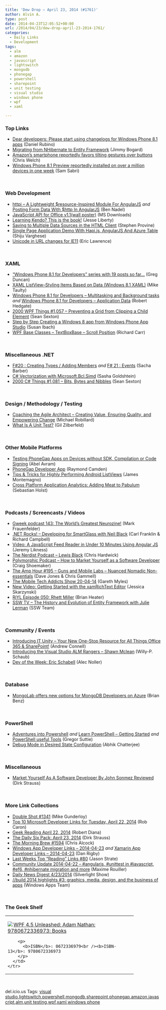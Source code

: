 ```yaml
---
title: 'Dew Drop – April 23, 2014 (#1761)'
author: Alvin A.
type: post
date: 2014-04-23T12:05:52+00:00
url: /2014/04/23/dew-drop-april-23-2014-1761/
categories:
  - Daily Links
  - Development
tags:
  - alm
  - amazon
  - javascript
  - lightswitch
  - mongodb
  - phonegap
  - powershell
  - sharepoint
  - unit testing
  - visual studio
  - windows phone
  - wpf
  - xaml

---
```

### <a name="top"></a>Top Links

  * <a href="http://feedproxy.google.com/~r/wmexperts/~3/G72Jpdi3NRI/story01.htm" target="_blank">Dear developers: Please start using changelogs for Windows Phone 8.1 apps</a> (Daniel Rubino)
  * <a href="http://feedproxy.google.com/~r/LosTechies/~3/rA2mWlIUTPs/" target="_blank">Migrating from NHibernate to Entity Framework</a> (Jimmy Bogard)
  * <a href="http://www.theverge.com/2014/4/22/5639788/amazon-smartphone-reportedly-favors-tilting-over-buttons" target="_blank">Amazon&#8217;s smartphone reportedly favors tilting gestures over buttons</a> (Chris Welch)
  * <a href="http://feedproxy.google.com/~r/wmexperts/~3/BLSCTFPgk3Q/story01.htm" target="_blank">Windows Phone 8.1 Preview reportedly installed on over a million devices in one week</a> (Sam Sabri)

&nbsp;

### <a name="web"></a>Web Development

  * <a href="http://www.bennadel.com/blog/2614-httpi-a-lightweight-resource-inspired-module-for-angularjs.htm" target="_blank">httpi &#8211; A Lightweight $resource-Inspired Module For AngularJS</a> _and_ <a href="http://www.bennadel.com/blog/2615-posting-form-data-with-http-in-angularjs.htm" target="_blank">Posting Form Data With $http In AngularJS</a> (Ben Nadel)
  * <a href="http://www.microsoft.com/en-us/download/details.aspx?id=42034&WT.mc_id=rss_alldownloads_all" target="_blank">JavaScript API for Office v1.1(wall poster)</a> (MS Downloads)
  * <a href="http://feedproxy.google.com/~r/JesseLiberty-SilverlightGeek/~3/9fbe7hetiXs/" target="_blank">Learning Kendo? This is the book!</a> (Jesse Liberty)
  * <a href="http://blogs.msdn.com/b/lightswitch/archive/2014/04/22/saving-to-multiple-data-sources-in-the-html-client-stephen-provine.aspx" target="_blank">Saving to Multiple Data Sources in the HTML Client</a> (Stephen Provine)
  * <a href="http://feedproxy.google.com/~r/ShijuVBlog/~3/jR11aMiisKE/single-page-application-demo-with-hapi-js-angularjs-and-azure-table.aspx" target="_blank">Single Page Application Demo With Hapi.js, AngularJS And Azure Table</a> (Shiju Varghese)
  * <a href="http://blogs.msdn.com/b/ieinternals/archive/2014/04/22/internet-explorer-11-unicode-utf8-url-query-string-international.aspx" target="_blank">Unicode in URL changes for IE11</a> (Eric Lawrence)

&nbsp;

### <a name="silverlight"></a>XAML

  * <a href="http://coolthingoftheday.blogspot.com/2014/04/phone-81-for-developers-series-with-19.html" target="_blank">&#8220;Windows Phone 8.1 for Developers&#8221; series with 19 posts so far&#8230;</a> (Greg Duncan)
  * <a href="http://feedproxy.google.com/~r/mtaulty/~3/Tbqz8qxc2gg/xaml-listview-styling-items-based-on-data-windows-8-1-xaml.aspx" target="_blank">XAML ListView–Styling Items Based on Data (Windows 8.1 XAML)</a> (Mike Taulty)
  * <a href="http://feedproxy.google.com/~r/jayway/posts/~3/0mnwjm2zmT0/" target="_blank">Windows Phone 8.1 for Developers – Multitasking and Background tasks</a> _and_ <a href="http://feedproxy.google.com/~r/jayway/posts/~3/DWXzXhnXsps/" target="_blank">Windows Phone 8.1 for Developers – Application Data</a> (Robert Hedgate)
  * <a href="http://wpf.2000things.com/2014/04/23/1057-preventing-a-grid-from-clipping-a-child-element/" target="_blank">2000 WPF Things #1,057 – Preventing a Grid from Clipping a Child Element</a> (Sean Sexton)
  * <a href="http://blogs.msdn.com/b/cdnstudents/archive/2014/04/22/step-by-step-creating-a-windows-8-app-from-windows-phone-app-studio.aspx" target="_blank">Step by Step Creating a Windows 8 app from Windows Phone App Studio</a> (Susan Ibach)
  * <a href="http://feedproxy.google.com/~r/BlackwaspLatestAdditions/~3/6gzK7-J-5CA/RSSLanding.aspx" target="_blank">WPF Base Classes &#8211; TextBoxBase &#8211; Scroll Position</a> (Richard Carr)

&nbsp;

### <a name="dotnet"></a>Miscellaneous .NET

  * <a href="https://sachabarbs.wordpress.com/2014/04/22/f20-creating-types-adding-members/" target="_blank">F#20 : Creating Types / Adding Members</a> _and_ <a href="http://sachabarbs.wordpress.com/2014/04/23/f-21-events/" target="_blank">F# 21 : Events</a> (Sacha Barber)
  * <a href="http://feedproxy.google.com/~r/sashag/~3/JsKh8btnpyw/" target="_blank">C# Vectorization with Microsoft.Bcl.Simd</a> (Sasha Goldshtein)
  * <a href="http://csharp.2000things.com/2014/04/22/1081-bits-bytes-and-nibbles/" target="_blank">2000 C# Things #1,081 – Bits, Bytes and Nibbles</a> (Sean Sexton)

&nbsp;

### <a name="design"></a>Design / Methodology / Testing

  * <a href="http://feedproxy.google.com/~r/LeadingAgile/~3/V_PT2L4KBHI/" target="_blank">Coaching the Agile Architect – Creating Value, Ensuring Quality, and Empowering Change</a> (Michael Robillard)
  * <a href="http://feedproxy.google.com/~r/gilzilberfeld/~3/wco_SIkCX0w/what-is-unit-test.html" target="_blank">What Is A Unit Test?</a> (Gil Zilberfeld)

&nbsp;

### <a name="mobile"></a>Other Mobile Platforms

  * <a href="http://www.infoq.com/news/2014/04/phonegap-developer-app?utm_campaign=infoq_content&utm_source=infoq&utm_medium=feed&utm_term=global" target="_blank">Testing PhoneGap Apps on Devices without SDK, Compilation or Code Signing</a> (Abel Avram)
  * <a href="http://java.dzone.com/articles/phonegap-developer-app" target="_blank">PhoneGap Developer App</a> (Raymond Camden)
  * <a href="http://blog.xamarin.com/creating-highly-performant-smooth-scrolling-android-listviews/" target="_blank">Tips & Tricks for Highly Performing Android ListViews</a> (James Montemagno)
  * <a href="http://feedproxy.google.com/~r/PreemptiveSolutionsBlog/~3/TDiwTYy_PBI/482" target="_blank">Cross Platform Application Analytics: Adding Meat to Pabulum</a> (Sebastian Holst)

&nbsp;

### <a name="podcasts"></a>Podcasts / Screencasts / Videos

  * <a href="http://gweek.libsyn.com/gweek-podcast-143-the-worlds-greatest-neurozine" target="_blank">Gweek podcast 143: The World&#8217;s Greatest Neurozine!</a> (Mark Frauenfelder)
  * <a href="http://www.dotnetrocks.com/default.aspx?ShowNum=973" target="_blank">.NET Rocks! &#8211; Developing for SmartGlass with Neil Black</a> (Carl Franklin & Richard Campbell)
  * <a href="http://feedproxy.google.com/~r/CSharperImage/~3/OIlju2xHnTk/video-javascript-feed-reader-in-under.html" target="_blank">Video: A JavaScript Feed Reader in Under 10 Minutes Using Angular JS</a> (Jeremy Likness)
  * <a href="http://nerdist.libsyn.com/lewis-black" target="_blank">The Nerdist Podcast &#8211; Lewis Black</a> (Chris Hardwick)
  * <a href="http://polymorphicpodcast.com/shows/market/" target="_blank">Polymorphic Podcast &#8211; How to Market Yourself as a Software Developer</a> (Craig Shoemaker)
  * <a href="http://feedproxy.google.com/~r/TheAmpHour/~3/PtMjLOpzc8I/" target="_blank">The Amp Hour #195 – Guns and Mobile Labs – Nuanced Nomadic Non-essentials</a> (Dave Jones & Chris Gammell)
  * <a href="http://www.tracyandmatt.co.uk/mobile-tech-addicts-show-20-04-14/" target="_blank">The Mobile Tech Addicts Show 20-04-14</a> (Gareth Myles)
  * <a href="http://www.infragistics.com/community/blogs/jessica_skarzynski/archive/2014/04/22/new-video-getting-started-with-the-xamrichtext-editor.aspx" target="_blank">New Video: Getting Started with the xamRichText Editor</a> (Jessica Skarzynski)
  * <a href="http://riyl.podbean.com/2014/04/22/episode-050-rhett-miller/" target="_blank">RiYL Episode 050: Rhett Miller</a> (Brian Heater)
  * <a href="http://tv.ssw.com/5217/history-evolution-entity-framework-julie-lerman" target="_blank">SSW TV &#8211; The History and Evolution of Entity Framework with Julie Lerman</a> (SSW Team)

&nbsp;

### <a name="events"></a>Community / Events

  * <a href="http://feedproxy.google.com/~r/AndrewConnell/~3/d41YQHNJQkA/introducing-it-unity-your-new-one-stop-resource-for-all-things-office-365-sharepoint" target="_blank">Introducing IT Unity &#8211; Your New One-Stop Resource for All Things Office 365 & SharePoint!</a> (Andrew Connell)
  * <a href="http://blogs.msdn.com/b/willy-peter_schaub/archive/2014/04/23/introducing-the-visual-studio-alm-rangers-shawn-mclean.aspx" target="_blank">Introducing the Visual Studio ALM Rangers – Shawn Mclean</a> (Willy-P. Schaub)
  * <a href="http://feeds.dzone.com/~r/zones/dotnet/~3/TjT5661Z0Uo/dev-week-eric-schabell" target="_blank">Dev of the Week: Eric Schabell</a> (Alec Noller)

&nbsp;

### Database

  * <a href="http://msopentech.com/blog/2014/04/22/mongolab-offers-new-options-mongodb-developers-azure/" target="_blank">MongoLab offers new options for MongoDB Developers on Azure</a> (Brian Benz)

&nbsp;

### <a name="ps"></a>PowerShell

  * <a href="http://gregorsuttie.com/2014/04/22/adventures-into-powershell/" target="_blank">Adventures into Powershell</a> _and_ <a href="http://gregorsuttie.com/2014/04/22/learn-powershell-getting-started/" target="_blank">Learn PowerShell – Getting Started</a> _and_ <a href="http://gregorsuttie.com/2014/04/22/powershell-useful-tools/" target="_blank">PowerShell useful Tools</a> (Gregor Suttie)
  * <a href="http://blogs.msdn.com/b/powershell/archive/2014/04/22/debug-mode-in-desired-state-configuration.aspx" target="_blank">Debug Mode in Desired State Configuration</a> (Abhik Chatterjee)

&nbsp;

### <a name="misc"></a>Miscellaneous

  * <a href="http://feeds.feedblitz.com/~/62349026/0/dirkstrauss~Market-Yourself-As-A-Software-Developer-By-John-Sonmez-Reviewed" target="_blank">Market Yourself As A Software Developer By John Sonmez Reviewed</a> (Dirk Strauss)

&nbsp;

### <a name="links"></a>More Link Collections

  * <a href="http://afreshcup.com/home/2014/4/23/double-shot-1341.html" target="_blank">Double Shot #1341</a> (Mike Gunderloy)
  * <a href="http://blogs.msdn.com/b/robcaron/archive/2014/04/22/top-10-microsoft-developer-links-for-tuesday-april-22-2014.aspx" target="_blank">Top 10 Microsoft Developer Links for Tuesday, April 22, 2014</a> (Rob Caron)
  * <a href="http://feeds.regulargeek.com/~r/RegularGeek/~3/hGkcLyufBAM/" target="_blank">Geek Reading April 22, 2014</a> (Robert Diana)
  * <a href="http://feeds.feedblitz.com/~/62352137/0/dirkstrauss~The-Daily-Six-Pack-April" target="_blank">The Daily Six Pack: April 23, 2014</a> (Dirk Strauss)
  * <a href="http://feedproxy.google.com/~r/ReflectivePerspective/~3/BPR229RlDTM/" target="_blank">The Morning Brew #1594</a> (Chris Alcock)
  * <a href="http://windowsappdev.com/2014/04/windows-app-developer-links-2014-04-23/" target="_blank">Windows App Developer Links &#8211; 2014-04-23</a> _and_ <a href="http://xamarinappdev.com/2014/04/xamarin-app-developer-links-2014-04-23/" target="_blank">Xamarin App Developer Links &#8211; 2014-04-23</a> (Dan Rigby)
  * <a href="http://www.sqlservercentral.com/blogs/stratesql/2014/04/22/last-weeks-top-reading-links-80/" target="_blank">Last Weeks Top “Reading” Links #80</a> (Jason Strate)
  * <a href="http://blog.decayingcode.com/post/Community-Update-2014-04-22-angularjs-unittest-in-javascript-ef6-nhibernate-migration-and-more" target="_blank">Community Update 2014-04-22 – #angularjs, #unittest in #javascript, #ef6, #nhibernate migration and more</a> (Maxime Rouiller)
  * <a href="http://feedproxy.google.com/~r/silverlightshow/~3/6HoM-Mv_u_k/Daily-News-Digest-4-23-2014.aspx" target="_blank">Daily News Digest 4/23/2014</a> (Silverlight Show)
  * <a href="http://blogs.windows.com/windows/b/buildingapps/archive/2014/04/22/build-2014-highlights-3-graphics-media-design-and-the-business-of-apps.aspx" target="_blank">//build 2014 highlights #3: graphics, media, design, and the business of apps</a> (Windows Apps Team)

&nbsp;

### <a name="shelf"></a>The Geek Shelf

<div id="scid:7dc1bd33-94bd-46fd-a20b-0131235bcd47:4b0b69fa-c031-4f6a-9a5f-529a5a46127f" class="wlWriterEditableSmartContent" style="float: none; padding-bottom: 0px; padding-top: 0px; padding-left: 0px; margin: 0px; display: inline; padding-right: 0px">
  <table cellspacing="0" cellpadding="2" width="400" border="0" unselectable="on">
    <tr>
      <td valign="top" width="400">
        <p>
          <a title="WPF 4.5 Unleashed: Adam Nathan: 9780672336973: Books" href="http://www.amazon.com/exec/obidos/ASIN/0672336979/alvinashcraft-20"><img data-recalc-dims="1" decoding="async" src="https://i0.wp.com/images.amazon.com/images/P/0672336979.01.MZZZZZZZ.jpg?w=660" border="0" align="left" style="float:left" />WPF 4.5 Unleashed: Adam Nathan: 9780672336973: Books</a>
        </p>
        
        <p>
          <b>ISBN</b>: 0672336979<br /><b>ISBN-13</b>: 9780672336973
        </p>
      </td>
    </tr>
  </table>
</div>

&nbsp;

<div id="scid:0767317B-992E-4b12-91E0-4F059A8CECA8:e5b3e5cf-91a0-4a84-b08a-c94d49429787" class="wlWriterEditableSmartContent" style="float: none; padding-bottom: 0px; padding-top: 0px; padding-left: 0px; margin: 0px; display: inline; padding-right: 0px">
  del.icio.us Tags: <a href="http://del.icio.us/popular/visual+studio" rel="tag">visual studio</a>,<a href="http://del.icio.us/popular/lightswitch" rel="tag">lightswitch</a>,<a href="http://del.icio.us/popular/powershell" rel="tag">powershell</a>,<a href="http://del.icio.us/popular/mongodb" rel="tag">mongodb</a>,<a href="http://del.icio.us/popular/sharepoint" rel="tag">sharepoint</a>,<a href="http://del.icio.us/popular/phonegap" rel="tag">phonegap</a>,<a href="http://del.icio.us/popular/amazon" rel="tag">amazon</a>,<a href="http://del.icio.us/popular/javascript" rel="tag">javascript</a>,<a href="http://del.icio.us/popular/alm" rel="tag">alm</a>,<a href="http://del.icio.us/popular/unit+testing" rel="tag">unit testing</a>,<a href="http://del.icio.us/popular/wpf" rel="tag">wpf</a>,<a href="http://del.icio.us/popular/xaml" rel="tag">xaml</a>,<a href="http://del.icio.us/popular/windows+phone" rel="tag">windows phone</a>
</div>